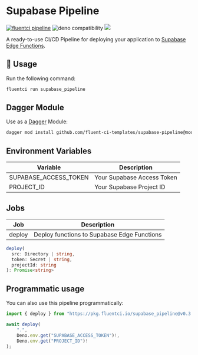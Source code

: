 # Supabase Pipeline

[![fluentci pipeline](https://img.shields.io/badge/dynamic/json?label=pkg.fluentci.io&labelColor=%23000&color=%23460cf1&url=https%3A%2F%2Fapi.fluentci.io%2Fv1%2Fpipeline%2Fsupabase_pipeline&query=%24.version)](https://pkg.fluentci.io/supabase_pipeline)
![deno compatibility](https://shield.deno.dev/deno/^1.37)
[![](https://img.shields.io/codecov/c/gh/fluent-ci-templates/supabase-pipeline)](https://codecov.io/gh/fluent-ci-templates/supabase-pipeline)

A ready-to-use CI/CD Pipeline for deploying your application to [Supabase Edge Functions](https://supabase.com/edge-functions).

## 🚀 Usage

Run the following command:

```bash
fluentci run supabase_pipeline
```

## Dagger Module

Use as a [Dagger](https://dagger.io) Module:

```bash
dagger mod install github.com/fluent-ci-templates/supabase-pipeline@mod
```

## Environment Variables

| Variable              | Description                   |
|-----------------------|-------------------------------|
| SUPABASE_ACCESS_TOKEN | Your Supabase Access Token    |
| PROJECT_ID            | Your Supabase Project ID      |


## Jobs

| Job         | Description                                                |
|-------------|------------------------------------------------------------|
| deploy      | Deploy functions to Supabase Edge Functions                |

```typescript
deploy(
  src: Directory | string,
  token: Secret | string,
  projectId: string
): Promise<string>
```

## Programmatic usage

You can also use this pipeline programmatically:

```typescript
import { deploy } from "https://pkg.fluentci.io/supabase_pipeline@v0.3.0/mod.ts";

await deploy(
    ".", 
    Deno.env.get("SUPABASE_ACCESS_TOKEN")!, 
    Deno.env.get("PROJECT_ID")!
);

```
